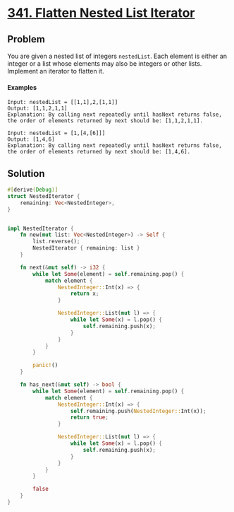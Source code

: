 # [341. Flatten Nested List Iterator](https://leetcode.com/problems/flatten-nested-list-iterator/)

## Problem

You are given a nested list of integers `nestedList`. Each element is either an
integer or a list whose elements may also be integers or other lists. Implement
an iterator to flatten it.

#### Examples

```text
Input: nestedList = [[1,1],2,[1,1]]
Output: [1,1,2,1,1]
Explanation: By calling next repeatedly until hasNext returns false, the order of elements returned by next should be: [1,1,2,1,1].
```

```text
Input: nestedList = [1,[4,[6]]]
Output: [1,4,6]
Explanation: By calling next repeatedly until hasNext returns false, the order of elements returned by next should be: [1,4,6].
```

## Solution

```rust
#[derive(Debug)]
struct NestedIterator {
    remaining: Vec<NestedInteger>,
}


impl NestedIterator {
    fn new(mut list: Vec<NestedInteger>) -> Self {
        list.reverse();
        NestedIterator { remaining: list }
    }

    fn next(&mut self) -> i32 {
        while let Some(element) = self.remaining.pop() {
            match element {
                NestedInteger::Int(x) => {
                    return x;
                }

                NestedInteger::List(mut l) => {
                    while let Some(x) = l.pop() {
                        self.remaining.push(x);
                    }
                }
            }
        }

        panic!()
    }

    fn has_next(&mut self) -> bool {
        while let Some(element) = self.remaining.pop() {
            match element {
                NestedInteger::Int(x) => {
                    self.remaining.push(NestedInteger::Int(x));
                    return true;
                }

                NestedInteger::List(mut l) => {
                    while let Some(x) = l.pop() {
                        self.remaining.push(x);
                    }
                }
            }
        }

        false
    }
}
```